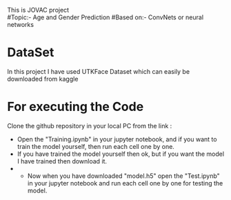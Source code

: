 This is JOVAC project  
#Topic:- Age and Gender Prediction 
#Based on:- ConvNets or neural networks
# DataSet
  In this project I have used UTKFace Dataset which can easily be downloaded from kaggle
# For executing the Code
Clone the github repository in your local PC from the link :
* Open the "Training.ipynb" in your jupyter notebook, and if you want to train the model yourself, then run each cell one by one. <br>
* If you have trained the model yourself then ok, but if you want the model I have trained then download it.
* * Now when you have downloaded "model.h5" open the "Test.ipynb" in your jupyter notebook and run each cell one by one for testing the model.
